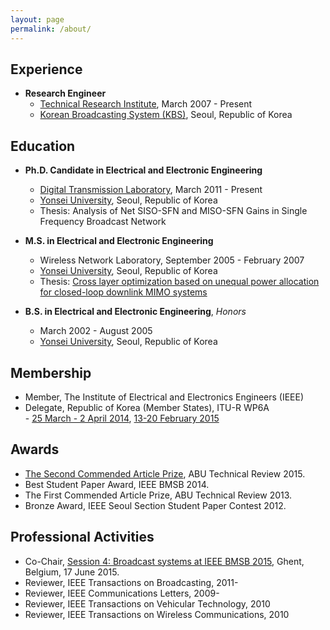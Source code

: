 ```yaml
---
layout: page
permalink: /about/
---
```


## Experience

- **Research Engineer**
	- [Technical Research Institute](http://office.kbs.co.kr/tri/), March 2007 - Present  
	- [Korean Broadcasting System (KBS)](http://www.kbs.co.kr/), Seoul, Republic of Korea  

## Education

- **Ph.D. Candidate in Electrical and Electronic Engineering**
	- [Digital Transmission Laboratory](http://web.yonsei.ac.kr/dtlab/), March 2011 - Present
	- [Yonsei University](http://www.yonsei.ac.kr/), Seoul, Republic of Korea
	- Thesis: Analysis of Net SISO-SFN and MISO-SFN Gains in Single Frequency Broadcast Network

- **M.S. in Electrical and Electronic Engineering**
	- Wireless Network Laboratory, September 2005 - February 2007
	- [Yonsei University](http://www.yonsei.ac.kr/), Seoul, Republic of Korea  
	- Thesis: [Cross layer optimization based on unequal power allocation for closed-loop downlink MIMO systems](http://library.yonsei.ac.kr/search/detail/CAT000000189586)

- **B.S. in Electrical and Electronic Engineering**, *Honors*
	- March 2002 - August 2005
	- [Yonsei University](http://www.yonsei.ac.kr/), Seoul, Republic of Korea  


## Membership

- Member, The Institute of Electrical and Electronics Engineers (IEEE)
- Delegate, Republic of Korea (Member States), ITU-R WP6A       
        - [25 March - 2 April 2014](http://www.itu.int/md/R12-WP6A-C-0413/en), [13-20 February 2015](http://www.itu.int/md/R12-WP6A-C-0561/en)

## Awards
- [The Second Commended Article Prize](http://www.abu.org.my/Latest_News-@-GA_2015_ABU_Engineering_Awards_%E2%80%93_Winners_announced_in_Istanbul_.aspx), ABU Technical Review 2015.
- Best Student Paper Award, IEEE BMSB 2014.
- The First Commended Article Prize, ABU Technical Review 2013.
- Bronze Award, IEEE Seoul Section Student Paper Contest 2012.

## Professional Activities

- Co-Chair, [Session 4: Broadcast systems at IEEE BMSB 2015](http://www.wica.intec.ugent.be/bmsb2015/wednesday-june-17#session4), Ghent, Belgium, 17 June 2015.
- Reviewer, IEEE Transactions on Broadcasting, 2011-
- Reviewer, IEEE Communications Letters, 2009-
- Reviewer, IEEE Transactions on Vehicular Technology, 2010
- Reviewer, IEEE Transactions on Wireless Communications, 2010
